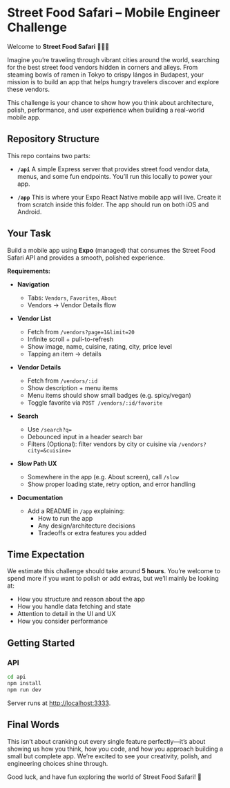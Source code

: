 # Street Food Safari – Mobile Engineer Challenge

Welcome to **Street Food Safari** 🥡🌮🍜

Imagine you’re traveling through vibrant cities around the world, searching for the best street food vendors hidden in corners and alleys. From steaming bowls of ramen in Tokyo to crispy lángos in Budapest, your mission is to build an app that helps hungry travelers discover and explore these vendors.

This challenge is your chance to show how you think about architecture, polish, performance, and user experience when building a real-world mobile app.

## Repository Structure

This repo contains two parts:

- **`/api`**
  A simple Express server that provides street food vendor data, menus, and some fun endpoints. You’ll run this locally to power your app.

- **`/app`**
  This is where your Expo React Native mobile app will live. Create it from scratch inside this folder. The app should run on both iOS and Android.

## Your Task

Build a mobile app using **Expo** (managed) that consumes the Street Food Safari API and provides a smooth, polished experience.

**Requirements:**

- **Navigation**
  - Tabs: `Vendors`, `Favorites`, `About`
  - Vendors → Vendor Details flow

- **Vendor List**
  - Fetch from `/vendors?page=1&limit=20`
  - Infinite scroll + pull-to-refresh
  - Show image, name, cuisine, rating, city, price level
  - Tapping an item → details

- **Vendor Details**
  - Fetch from `/vendors/:id`
  - Show description + menu items
  - Menu items should show small badges (e.g. spicy/vegan)
  - Toggle favorite via `POST /vendors/:id/favorite`

- **Search**
  - Use `/search?q=`
  - Debounced input in a header search bar
  - Filters (Optional): filter vendors by city or cuisine via `/vendors?city=&cuisine=`

- **Slow Path UX**
  - Somewhere in the app (e.g. About screen), call `/slow`
  - Show proper loading state, retry option, and error handling

- **Documentation**
  - Add a README in `/app` explaining:
    - How to run the app
    - Any design/architecture decisions
    - Tradeoffs or extra features you added

## Time Expectation

We estimate this challenge should take around **5 hours**.
You’re welcome to spend more if you want to polish or add extras, but we’ll mainly be looking at:

- How you structure and reason about the app
- How you handle data fetching and state
- Attention to detail in the UI and UX
- How you consider performance

## Getting Started

### API

```bash
cd api
npm install
npm run dev
```

Server runs at <http://localhost:3333>.

## Final Words

This isn’t about cranking out every single feature perfectly—it’s about showing us how you think, how you code, and how you approach building a small but complete app. We’re excited to see your creativity, polish, and engineering choices shine through.

Good luck, and have fun exploring the world of Street Food Safari! 🚀
